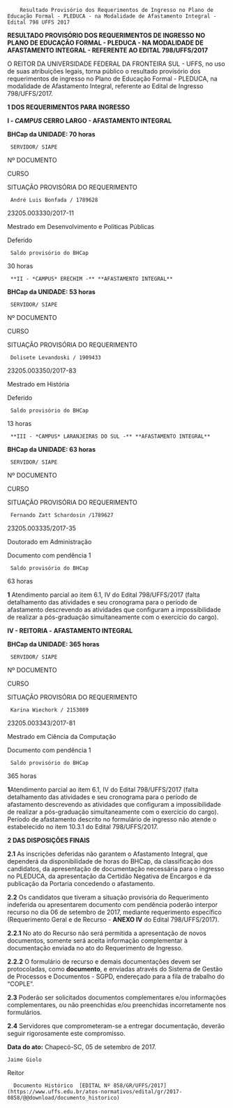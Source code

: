         Resultado Provisório dos Requerimentos de Ingresso no Plano de Educação Formal - PLEDUCA - na Modalidade de Afastamento Integral - Edital 798 UFFS 2017  

**RESULTADO PROVISÓRIO DOS REQUERIMENTOS DE INGRESSO NO PLANO DE EDUCAÇÃO FORMAL - PLEDUCA - NA MODALIDADE DE AFASTAMENTO INTEGRAL - REFERENTE AO EDITAL 798/UFFS/2017**

  

 O REITOR DA UNIVERSIDADE FEDERAL DA FRONTEIRA SUL - UFFS, no uso de suas atribuições legais, torna público o resultado provisório dos requerimentos de ingresso no Plano de Educação Formal - PLEDUCA, na modalidade de Afastamento Integral, referente ao Edital de Ingresso 798/UFFS/2017.

  

 **1 DOS REQUERIMENTOS PARA INGRESSO**

 **I - *CAMPUS* CERRO LARGO - AFASTAMENTO INTEGRAL**

 **BHCap da UNIDADE: 70 horas**

     SERVIDOR/ SIAPE

   Nº DOCUMENTO

   CURSO

   SITUAÇÃO PROVISÓRIA DO REQUERIMENTO

     André Luis Bonfada / 1789628

   23205.003330/2017-11

   Mestrado em Desenvolvimento e Politicas Públicas

   Deferido

     Saldo provisório do BHCap

   30 horas

     **II - *CAMPUS* ERECHIM -** **AFASTAMENTO INTEGRAL**

 **BHCap da UNIDADE: 53 horas**

     SERVIDOR/ SIAPE

   Nº DOCUMENTO

   CURSO

   SITUAÇÃO PROVISÓRIA DO REQUERIMENTO

     Dolisete Levandoski / 1909433

   23205.003350/2017-83

   Mestrado em História

   Deferido

     Saldo provisório do BHCap

   13 horas

     **III - *CAMPUS* LARANJEIRAS DO SUL -** **AFASTAMENTO INTEGRAL**

 **BHCap da UNIDADE: 63 horas**

     SERVIDOR/ SIAPE

   Nº DOCUMENTO

   CURSO

   SITUAÇÃO PROVISÓRIA DO REQUERIMENTO

     Fernando Zatt Schardosin /1789627

   23205.003335/2017-35

   Doutorado em Administração

   Documento com pendência 1

     Saldo provisório do BHCap

   63 horas

      

 **1** Atendimento parcial ao item 6.1, IV do Edital 798/UFFS/2017 (falta detalhamento das atividades e seu cronograma para o período de afastamento descrevendo as atividades que configuram a impossibilidade de realizar a pós-graduação simultaneamente com o exercício do cargo).

  

 **IV - REITORIA -** **AFASTAMENTO INTEGRAL**

 **BHCap da UNIDADE: 365 horas**

     SERVIDOR/ SIAPE

   Nº DOCUMENTO

   CURSO

   SITUAÇÃO PROVISÓRIA DO REQUERIMENTO

     Karina Wiechork / 2153089

   23205.003343/2017-81

   Mestrado em Ciência da Computação

   Documento com pendência 1

     Saldo provisório do BHCap

   365 horas

      

 **1**Atendimento parcial ao item 6.1, IV do Edital 798/UFFS/2017 (falta detalhamento das atividades e seu cronograma para o período de afastamento descrevendo as atividades que configuram a impossibilidade de realizar a pós-graduação simultaneamente com o exercício do cargo). Período de afastamento descrito no formulário de ingresso não atende o estabelecido no item 10.3.1 do Edital 798/UFFS/2017.

  **2 DAS DISPOSIÇÕES FINAIS**

 **2.1** As inscrições deferidas não garantem o Afastamento Integral, que dependerá da disponibilidade de horas do BHCap, da classificação dos candidatos, da apresentação de documentação necessária para o ingresso no PLEDUCA, da apresentação da Certidão Negativa de Encargos e da publicação da Portaria concedendo o afastamento.

 **2.2** Os candidatos que tiveram a situação provisória do Requerimento indeferida ou apresentarem documento com pendência poderão interpor recurso no dia 06 de setembro de 2017, mediante requerimento específico (Requerimento Geral e de Recurso - **ANEXO IV** do Edital 798/UFFS/2017).

 **2.2.1** No ato do Recurso não será permitida a apresentação de novos documentos, somente será aceita informação complementar à documentação enviada no ato do Requerimento de Ingresso.

 **2.2.2** O formulário de recurso e demais documentações devem ser protocoladas, como **documento**, e enviadas através do Sistema de Gestão de Processos e Documentos - SGPD, endereçado para a fila de trabalho do “COPLE”.

 **2.3** Poderão ser solicitados documentos complementares e/ou informações complementares, ou não preenchidas e/ou preenchidas incorretamente nos formulários.

 **2.4** Servidores que comprometeram-se a entregar documentação, deverão seguir rigorosamente este compromisso.

   **Data do ato:** Chapecó-SC, 05 de setembro de 2017.   
 

    Jaime Giolo   
 Reitor 

      Documento Histórico  [EDITAL Nº 858/GR/UFFS/2017](https://www.uffs.edu.br/atos-normativos/edital/gr/2017-0858/@@download/documento_historico)     
      